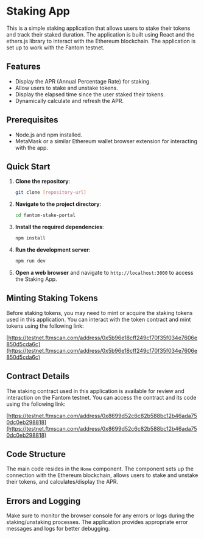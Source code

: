 # Staking App

This is a simple staking application that allows users to stake their tokens and track their staked duration. The application is built using React and the ethers.js library to interact with the Ethereum blockchain. The application is set up to work with the Fantom testnet.

## Features

- Display the APR (Annual Percentage Rate) for staking.
- Allow users to stake and unstake tokens.
- Display the elapsed time since the user staked their tokens.
- Dynamically calculate and refresh the APR.
  
## Prerequisites

- Node.js and npm installed.
- MetaMask or a similar Ethereum wallet browser extension for interacting with the app.

## Quick Start

1. **Clone the repository**:

   ```bash
   git clone [repository-url]
   ```

2. **Navigate to the project directory**:

   ```bash
   cd fantom-stake-portal
   ```

3. **Install the required dependencies**:

   ```bash
   npm install
   ```

4. **Run the development server**:

   ```bash
   npm run dev
   ```

5. **Open a web browser** and navigate to `http://localhost:3000` to access the Staking App.

## Minting Staking Tokens

Before staking tokens, you may need to mint or acquire the staking tokens used in this application. You can interact with the token contract and mint tokens using the following link:

[https://testnet.ftmscan.com/address/0x5b96e18cff249cf70f35f034e7606e850d5cda6c](https://testnet.ftmscan.com/address/0x5b96e18cff249cf70f35f034e7606e850d5cda6c)

## Contract Details

The staking contract used in this application is available for review and interaction on the Fantom testnet. You can access the contract and its code using the following link:

[https://testnet.ftmscan.com/address/0x8699d52c6c82b588bc12b46ada750dc0eb298818](https://testnet.ftmscan.com/address/0x8699d52c6c82b588bc12b46ada750dc0eb298818)

## Code Structure

The main code resides in the `Home` component. The component sets up the connection with the Ethereum blockchain, allows users to stake and unstake their tokens, and calculates/display the APR.

## Errors and Logging

Make sure to monitor the browser console for any errors or logs during the staking/unstaking processes. The application provides appropriate error messages and logs for better debugging.
